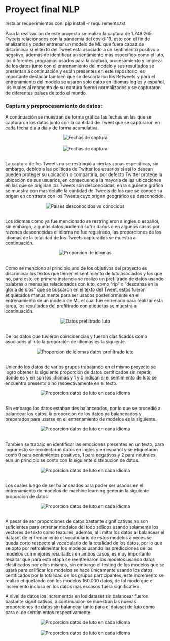 # Proyect final NLP

Instalar requerimientos con: pip install -r requirements.txt

Para la realización de este proyecto se realizo la captura de 1.748.265 Tweets relacionados con la pandemia del covid-19, esto con el fin de analizarlos y poder entrenar un modelo de ML que fuera capaz de discriminar si el texto del Tweet esta asociado a un sentimiento positivo o negativo, además de identificar un sentimiento mas especifico como el luto, los diferentes programas usados para la captura, procesamiento y limpieza de los datos junto con el entrenamiento del modelo y sus resultados se presentan a continuación y están presentes en este repositorio, es importante destacar también que se descartaron los Retweets y para el entrenamiento del modelo se usaron solo datos en idiomas ingles y español, los cuales al momento de su captura fueron normalizados y se capturaron de diferentes países de todo el mundo.

### Captura y preprocesamiento de datos:

A continuación se muestran de forma gráfica las fechas en las que se capturaron los datos junto con la cantidad de Tweet que se capturaron en cada fecha día a día y de forma acumulativa.

<div style="text-align:center">
<img src="captura de datos/graficas datos/0_analisis_fechas_dia_a_dia.png" alt="Fechas de captura"/><br>
</div><br>

<div style="text-align:center">
<img src="captura de datos/graficas datos/0_analisis_fechas_acomulativo.png" alt="Fechas de captura"/><br>
</div><br>

La captura de los Tweets no se restringió a ciertas zonas especificas, sin embargo, debido a las políticas de Twitter los usuarios si así lo desean pueden proteger su ubicación o compartirla, por defecto Twitter protege la ubicación de sus usuarios, en consecuencia la mayoría de las ubicaciones en las que se originan los Tweets son desconocidas, en la siguiente gráfica se muestra con mas detalle la cantidad de Tweets de los que se conoce su origen en contraste con los Tweets cuyo origen geográfico es desconocido.

<div style="text-align:center">
<img src="captura de datos/graficas datos/0_analisis_paises.png" alt="Paises desconocidos vs conocidos"/><br>
</div><br>

Los idiomas como ya fue mencionado se restringieron a ingles o español, sin embargo, algunos datos pudieron sufrir daños o en algunos casos por razones desconocidas el idioma no fue registrado, las proporciones de los idiomas de la totalidad de los Tweets capturados se muestra a continuación.

<div style="text-align:center">
<img src="captura de datos/graficas datos/0_analisis_idiomas.png" alt="Proporcion de idiomas"/><br>
</div><br>

Como se menciono al principio uno de los objetivos del proyecto es discriminar los textos que tienen el sentimiento de luto asociados y los que no, para esto en primera instancia se realizo un prefiltrado de datos usando palabras o mensajes relacionados con luto, como “rip” o “descansa en la gloria de dios” que se buscaron en el texto del Tweet, estos fueron etiquetados manualmente para ser usados posteriormente en el entrenamiento de un modelo de ML el cual fue entrenado para realizar esta tarea, los resultados del prefiltrado con etiquetas se muestra a continuación.

<div style="text-align:center">
<img src="captura de datos/graficas datos/0_analisis_preconteo_mourning.png" alt="Datos prefiltrado luto"/><br>
</div><br>

De los datos que tuvieron coincidencias y fueron clasificados como asociados al luto la proporción de idiomas es la siguiente.

<div style="text-align:center">
<img src="captura de datos/graficas datos/0_analisis_idiomas_preconteo_mourning.png" alt="Proporcion de idiomas datos prefiltrado luto"/><br>
</div><br>

Uniendo los datos de varios grupos trabajando en el mismo proyecto se logro obtener la siguiente proporción de datos certificados sin repetir, donde es y en son los idiomas y 1 y 0 indican si el sentimiento de luto se encuentra presento o no respectivamente en el texto.

<div style="text-align:center">
<img src="entrenamiento de modelos/graficas datos/distribucion_datos_mourning_c00.png" alt="Proporcion datos de luto en cada idioma"/><br>
</div><br>

Sin embargo los datos estaban des balanceados, por lo que se procedió a balancear los datos, la proporción de los datos ya balanceados y preparados para usarse en el entrenamiento de modelos es la siguiente.

<div style="text-align:center">
<img src="entrenamiento de modelos/graficas datos/distribucion_datos_mourning_c10.png" alt="Proporcion datos de luto en cada idioma"/><br>
</div><br>

Tambien se trabajo en identificar las emociones presentes en un texto, para lograr esto se recolectaron datos en ingles y en español y se etiquetaron como 0 para sentimientos positivos, 1 para negativos y 2 para neutrales, eun un principio se conto con la siguiente distribucion de datos.

<div style="text-align:center">
<img src="entrenamiento de modelos/graficas datos/distribucion_datos_sentiments_c00.png" alt="Proporcion datos de luto en cada idioma"/><br>
</div><br>

Los cuales luego de ser balanceados para poder ser usados en el entrenamiento de modelos de machine learning generan la siguiente proporcion de datos.

<div style="text-align:center">
<img src="entrenamiento de modelos/graficas datos/distribucion_datos_sentiments_c10.png" alt="Proporcion datos de luto en cada idioma"/><br>
</div><br>

A pesar de ser proporciones de datos bastante significativas no son suficientes para entrenar modelos del todo sólidos usando solamente los vectores de texto como features, además, al limitar los datos al balancear el dataset de entrenamiento el vocabulario de estos modelos a veces se queda corto respecto al vocabulario de la totalidad de los datos, por lo que se optó por retroalimentar los modelos usando las predicciones de los modelos con mejores resultados en ambos casos, es muy importante resaltar que para esta etapa se reentrenaron los modelos usando datos clasificados por ellos mismos, sin embargo el testing de los modelos que se usará para calificar los modelos se hace únicamente usando los datos certificados por la totalidad de los grupos participantes, este incremento se realizo etiquetando con los modelos 160.000 datos, de tal modo que el incremento incluso en los datos mas escasos fuera significativo.

A nivel de datos los incrementos en los dataset sin balancear fueron bastante significativos, a continuación se muestran las nuevas proporciones de datos sin balancear tanto para el dataset de luto como para el de sentimientos respectivamente.

<div style="text-align:center">
<img src="entrenamiento de modelos/graficas datos/distribucion_datos_mourning_c01.png" alt="Proporcion datos de luto en cada idioma"/><br>
</div><br>

<div style="text-align:center">
<img src="entrenamiento de modelos/graficas datos/distribucion_datos_sentiments_c01.png" alt="Proporcion datos de luto en cada idioma"/><br>
</div><br>
